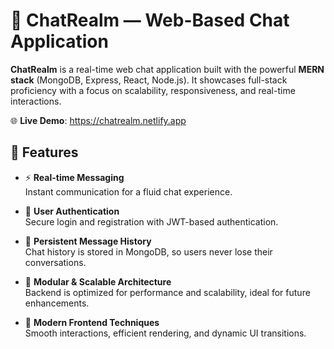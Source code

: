 # 💬 ChatRealm — Web-Based Chat Application

**ChatRealm** is a real-time web chat application built with the powerful **MERN stack** (MongoDB, Express, React, Node.js). It showcases full-stack proficiency with a focus on scalability, responsiveness, and real-time interactions.

🌐 **Live Demo**: https://chatrealm.netlify.app 

## 🚀 Features

- ⚡ **Real-time Messaging**  
  Instant communication for a fluid chat experience.

- 🔐 **User Authentication**  
  Secure login and registration with JWT-based authentication.

- 💾 **Persistent Message History**  
  Chat history is stored in MongoDB, so users never lose their conversations.

- 🧱 **Modular & Scalable Architecture**  
  Backend is optimized for performance and scalability, ideal for future enhancements.

- 🧠 **Modern Frontend Techniques**  
  Smooth interactions, efficient rendering, and dynamic UI transitions.
